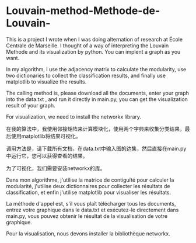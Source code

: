 # Louvain-method-Methode-de-Louvain-
This is a project I wrote when I was doing alternation of research at École Centrale de Marseille. 
I thought of a way of interpreting the Louvain Methode and its visualization by python. You can implent a graph as you want.

In my algorithm, I use the adjacency matrix to calculate the modularity, use two dictionaries to collect the classification results, and finally use matplotlib to visualize the results.

The calling method is, please download all the documents, enter your graph into the data.txt , and run it directly in main.py, you can get the visualization result of your graph.

For visualization, we need to install the networkx library.

在我的算法中，我使用邻接矩阵来计算模块化，使用两个字典来收集分类结果，最后使用matplotlib将结果可视化。

调用方法是，请下载所有文档，在data.txt中输入图的边集，然后直接在main.py中运行它，您可以获得查看的结果。

为了可视化，我们需要安装networkx的库。

Dans mon algorithme, j'utilise la matrice de contiguïté pour calculer la modularité, j'utilise deux dictionnaires pour collecter les résultats de classification, et enfin j'utilise matplotlib pour visualiser les résultats.

La méthode d'appel est, s'il vous plaît télécharger tous les documents, entrez votre graphique dans le data.txt et exécutez-le directement dans main.py, vous pouvez obtenir le résultat de la visualisation de votre graphique.

Pour la visualisation, nous devons installer la bibliothèque networkx.
